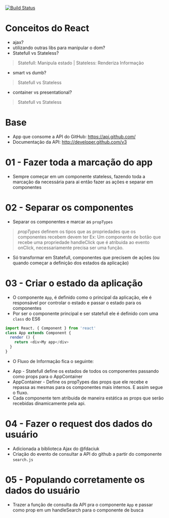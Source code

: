 [![Build Status](https://travis-ci.org/soutomario/reactive-github.svg?branch=develop)](https://travis-ci.org/soutomario/reactive-github)

# Conceitos do React
- ajax?
- utilizando outras libs para manipular o dom?
- Statefull vs Stateless?
> Statefull: Manipula estado | Stateless: Renderiza Informação

- smart vs dumb?
> Statefull vs Stateless  

- container vs presentational?
> Statefull vs Stateless  

# Base
- App que consome a API do GitHub: https://api.github.com/
- Documentação da API: http://developer.github.com/v3

# 01 - Fazer toda a marcação do app
- Sempre começar em um componente stateless, fazendo toda a marcação da necessária para ai então fazer as ações e separar em componentes

# 02 - Separar os componentes
- Separar os componentes e marcar as `propTypes`

> *propTypes* definem os tipos que as propriedades que os componentes recebem devem ter Ex: Um componente de botão que recebe uma propriedade handleClick que é atribuida ao evento onClick, necessariamente precisa ser uma função.

- Só transformar em Statefull, componentes que precisem de ações (ou quando começar a definição dos estados da aplicação)

# 03 - Criar o estado da aplicação
- O componente `App`, é definido como o principal da aplicação, ele é responsável por controlar o estado e passar o estado para os componentes
- Por ser o componente principal e ser statefull ele é definido com uma `class` do ES6
```js
import React, { Component } from 'react'
class App extends Component {
  render () {
    return <div>My app</div>
  }
}
```
- O Fluxo de Informação fica o seguinte:

* App - Statefull define os estados de todos os componentes passando como props para o AppContainer
* AppContainer - Define os propTypes das props que ele recebe e repassa as mesmas para os componentes mais internos. E assim segue o fluxo.
* Cada componente tem atribuida de maneira estática as props que serão recebidas dinamicamente pela api.

# 04 - Fazer o request dos dados do usuário
- Adicionada a biblioteca Ajax do @fdaciuk
- Criação do evento de consultar a API do github a partir do componente `search.js`

# 05 - Populando corretamente os dados do usuário
- Trazer a função de consulta da API pra o componente `App` e passar como prop em um handleSearch para o componente de busca
